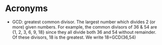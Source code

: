 # Acronyms

 - GCD: greatest common divisor.
    The largest number which divides 2 (or more) given numbers.
    For example, the common divisors of 36 & 54 are {1, 2, 3, 6, 9, 18} since they all divide both 36 and 54 without remainder.
    Of these divisors, 18 is the greatest.
    We write 18=GCD(36,54)
